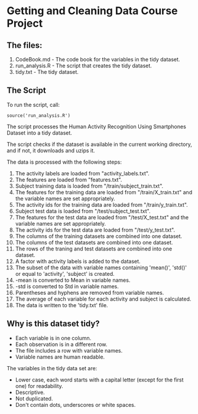 # Getting and Cleaning Data Course Project

## The files:

1.  CodeBook.md - The code book for the variables in the tidy dataset.
2.  run_analysis.R - The script that creates the tidy dataset.
3.  tidy.txt - The tidy dataset.

## The Script

To run the script, call:

    source('run_analysis.R')

The script processes the Human Activity Recognition Using Smartphones Dataset into a tidy
dataset.

The script checks if the dataset is available in the current working directory, and if not,
it downloads and uzips it.

The data is processed with the following steps:

1.  The activity labels are loaded from "activity_labels.txt". 
2.  The features are loaded from "features.txt".
3.  Subject training data is loaded from "/train/subject_train.txt".
4.  The features for the training data are loaded from "/train/X_train.txt" and the variable names are set appropriately.
5.  The activity ids for the training data are loaded from "/train/y_train.txt".
6.  Subject test data is loaded from "/test/subject_test.txt".
7.  The features for the test data are loaded from "/test/X_test.txt" and the variable names are set appropriately.
8.  The activity ids for the test data are loaded from "/test/y_test.txt".
9.  The columns of the training datasets are combined into one dataset.
10.  The columns of the test datasets are combined into one dataset.
11.  The rows of the traning and test datasets are combined into one dataset.
12.  A factor with activity labels is added to the dataset.
13.  The subset of the data with variable names containing 'mean()', 'std()' or equal to 'activity', 'subject' is created.
14.  -mean is converted to Mean in variable names.
15.  -std is converted to Std in variable names.
16.  Parentheses and hyphens are removed from variable names.
17.  The average of each variable for each activity and subject is calculated.
18.  The data is written to the 'tidy.txt' file.

## Why is this dataset tidy?

-  Each variable is in one column.
-  Each observation is in a different row.
-  The file includes a row with variable names.
-  Variable names are human readable.

The variables in the tidy data set are:

-  Lower case, each word starts with a capital letter (except for the first one) for readability.
-  Descriptive.
-  Not duplicated.
-  Don't contain dots, underscores or white spaces.

